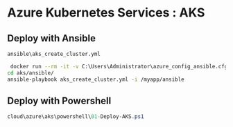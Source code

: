 # Azure Kubernetes Services : AKS

## Deploy with Ansible

```bash
ansible\aks_create_cluster.yml  
```

```bash
 docker run --rm -it -v C:\Users\Administrator\azure_config_ansible.cfg:/root/.azure/credentials -v D:\devel\github\devops-toolbox\cloud\azure:/myapp:rw -w /myapp local/ansible bash
cd aks/ansible/
ansible-playbook aks_create_cluster.yml -i /myapp/ansible
```


## Deploy with Powershell

```powershell
cloud\azure\aks\powershell\01-Deploy-AKS.ps1  
```
